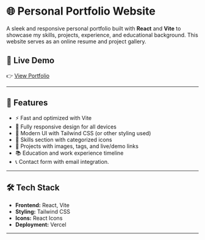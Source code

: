# 🌐 Personal Portfolio Website

A sleek and responsive personal portfolio built with **React** and **Vite** to showcase my skills, projects, experience, and educational background. This website serves as an online resume and project gallery.

## 🚀 Live Demo

👉 [View Portfolio](https://personal-portfolio-website-jitin-nailwal.vercel.app/)

---

## 📌 Features

- ⚡ Fast and optimized with Vite
- 📱 Fully responsive design for all devices
- 🎨 Modern UI with Tailwind CSS (or other styling used)
- 🧠 Skills section with categorized icons
- 💼 Projects with images, tags, and live/demo links
- 📚 Education and work experience timeline
- 📞 Contact form with email integration.

---

## 🛠️ Tech Stack

- **Frontend:** React, Vite
- **Styling:** Tailwind CSS
- **Icons:** React Icons
- **Deployment:** Vercel

---


